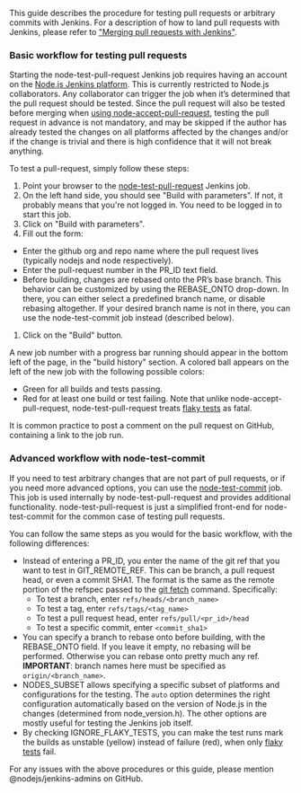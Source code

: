 This guide describes the procedure for testing pull requests or arbitrary commits with Jenkins. For a description of how to land pull requests with Jenkins, please refer to ["Merging pull requests with Jenkins"]( https://github.com/nodejs/node/wiki/Merging-pull-requests-with-Jenkins).

### Basic workflow for testing pull requests
Starting the node-test-pull-request Jenkins job requires having an account on the [Node.js Jenkins platform](https://jenkins-iojs.nodesource.com/). This is currently restricted to Node.js collaborators. 
Any collaborator can trigger the job when it’s determined that the pull request should be tested. Since the pull request will also be tested before merging when [using node-accept-pull-request](https://github.com/nodejs/node/wiki/Merging-pull-requests-with-Jenkins), testing the pull request in advance is not mandatory, and may be skipped if the author has already tested the changes on all platforms affected by the changes and/or if the change is trivial and there is high confidence that it will not break anything.

To test a pull-request, simply follow these steps:

1. Point your browser to the [node-test-pull-request](https://jenkins-iojs.nodesource.com/job/node-test-pull-request/) Jenkins job.
1. On the left hand side, you should see "Build with parameters". If not, it probably means that you're not logged in. You need to be logged in to start this job.
1. Click on "Build with parameters".
1. Fill out the form:
  * Enter the github org and repo name where the pull request lives (typically nodejs and node respectively).
  * Enter the pull-request number in the PR_ID text field. 
  * Before building, changes are rebased onto the PR’s base branch. This behavior can be customized by using the REBASE_ONTO drop-down. In there, you can either select a predefined branch name, or disable rebasing altogether. If your desired branch name is not in there, you can use the node-test-commit job instead (described below).
1. Click on the "Build" button.

A new job number with a progress bar running should appear in the bottom left of the page, in the "build history" section. A colored ball appears on the left of the new job with the following possible colors:
* Green for all builds and tests passing.
* Red for at least one build or test failing. Note that unlike node-accept-pull-request, node-test-pull-request treats [flaky tests](https://github.com/nodejs/node/wiki/Flaky-tests) as fatal.

It is common practice to post a comment on the pull request on GitHub, containing a link to the job run.

### Advanced workflow with node-test-commit
If you need to test arbitrary changes that are not part of pull requests, or if you need more advanced options, you can use the [node-test-commit](https://jenkins-iojs.nodesource.com/job/node-test-commit/) job. This job is used internally by node-test-pull-request and provides additional functionality. node-test-pull-request is just a simplified front-end for node-test-commit for the common case of testing pull requests.

You can follow the same steps as you would for the basic workflow, with the following differences:
* Instead of entering a PR_ID, you enter the name of the git ref that you want to test in GIT_REMOTE_REF. This can be branch, a pull request head, or even a commit SHA1. The format is the same as the remote portion of the refspec passed to the [git fetch](http://git-scm.com/docs/git-fetch) command. Specifically:
  * To test a branch, enter `refs/heads/<branch_name>`
  * To test a tag, enter `refs/tags/<tag_name>`
  * To test a pull request head, enter `refs/pull/<pr_id>/head`
  * To test a specific commit, enter `<commit_sha1>`
* You can specify a branch to rebase onto before building, with the REBASE_ONTO field. If you leave it empty, no rebasing will be performed. Otherwise you can rebase onto pretty much any ref. **IMPORTANT**: branch names here must be specified as `origin/<branch_name>`.
* NODES_SUBSET allows specifying a specific subset of platforms and configurations for the testing. The `auto` option determines the right configuration automatically based on the version of Node.js in the changes (determined from node_version.h). The other options are mostly useful for testing the Jenkins job itself.
* By checking IGNORE_FLAKY_TESTS, you can make the test runs mark the builds as unstable (yellow) instead of failure (red), when only [flaky tests](https://github.com/nodejs/node/wiki/Flaky-tests) fail.

For any issues with the above procedures or this guide, please mention @nodejs/jenkins-admins on GitHub.